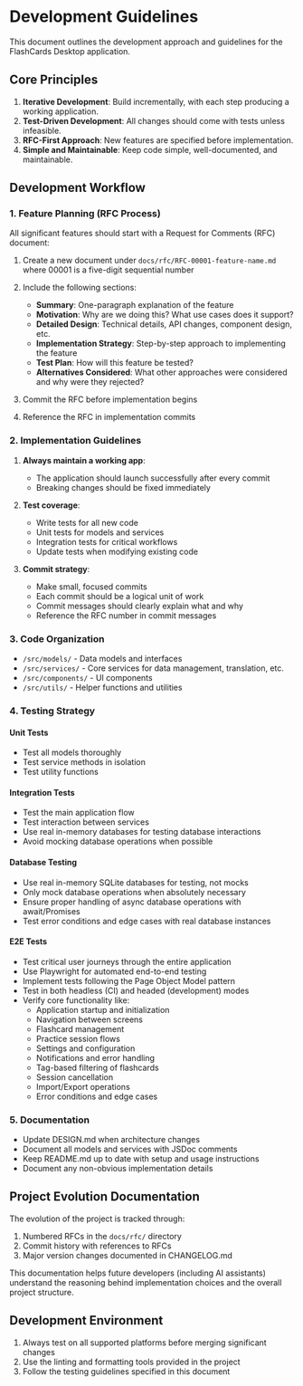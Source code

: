 # Development Guidelines

This document outlines the development approach and guidelines for the FlashCards Desktop application.

## Core Principles

1. **Iterative Development**: Build incrementally, with each step producing a working application.
2. **Test-Driven Development**: All changes should come with tests unless infeasible.
3. **RFC-First Approach**: New features are specified before implementation.
4. **Simple and Maintainable**: Keep code simple, well-documented, and maintainable.

## Development Workflow

### 1. Feature Planning (RFC Process)

All significant features should start with a Request for Comments (RFC) document:

1. Create a new document under `docs/rfc/RFC-00001-feature-name.md` where 00001 is a five-digit sequential number
2. Include the following sections:
   - **Summary**: One-paragraph explanation of the feature
   - **Motivation**: Why are we doing this? What use cases does it support?
   - **Detailed Design**: Technical details, API changes, component design, etc.
   - **Implementation Strategy**: Step-by-step approach to implementing the feature
   - **Test Plan**: How will this feature be tested?
   - **Alternatives Considered**: What other approaches were considered and why were they rejected?

3. Commit the RFC before implementation begins
4. Reference the RFC in implementation commits

### 2. Implementation Guidelines

1. **Always maintain a working app**:
   - The application should launch successfully after every commit
   - Breaking changes should be fixed immediately

2. **Test coverage**:
   - Write tests for all new code
   - Unit tests for models and services
   - Integration tests for critical workflows
   - Update tests when modifying existing code

3. **Commit strategy**:
   - Make small, focused commits
   - Each commit should be a logical unit of work
   - Commit messages should clearly explain what and why
   - Reference the RFC number in commit messages

### 3. Code Organization

- `/src/models/` - Data models and interfaces
- `/src/services/` - Core services for data management, translation, etc.
- `/src/components/` - UI components
- `/src/utils/` - Helper functions and utilities

### 4. Testing Strategy

#### Unit Tests

- Test all models thoroughly
- Test service methods in isolation
- Test utility functions

#### Integration Tests

- Test the main application flow
- Test interaction between services
- Use real in-memory databases for testing database interactions
- Avoid mocking database operations when possible

#### Database Testing

- Use real in-memory SQLite databases for testing, not mocks
- Only mock database operations when absolutely necessary
- Ensure proper handling of async database operations with await/Promises
- Test error conditions and edge cases with real database instances

#### E2E Tests

- Test critical user journeys through the entire application
- Use Playwright for automated end-to-end testing
- Implement tests following the Page Object Model pattern
- Test in both headless (CI) and headed (development) modes
- Verify core functionality like:
  - Application startup and initialization
  - Navigation between screens
  - Flashcard management
  - Practice session flows
  - Settings and configuration
  - Notifications and error handling
  - Tag-based filtering of flashcards
  - Session cancellation
  - Import/Export operations
  - Error conditions and edge cases

### 5. Documentation

- Update DESIGN.md when architecture changes
- Document all models and services with JSDoc comments
- Keep README.md up to date with setup and usage instructions
- Document any non-obvious implementation details

## Project Evolution Documentation

The evolution of the project is tracked through:

1. Numbered RFCs in the `docs/rfc/` directory
2. Commit history with references to RFCs
3. Major version changes documented in CHANGELOG.md

This documentation helps future developers (including AI assistants) understand the reasoning behind implementation choices and the overall project structure.

## Development Environment

1. Always test on all supported platforms before merging significant changes
2. Use the linting and formatting tools provided in the project
3. Follow the testing guidelines specified in this document